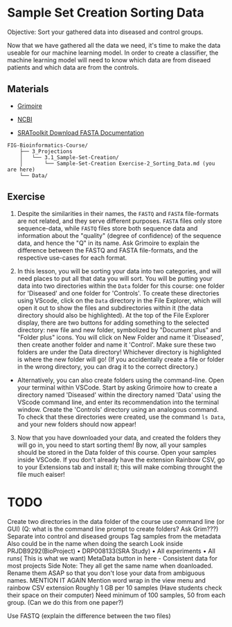 # Sample Set Creation Sorting Data 

Objective: Sort your gathered data into diseased and control groups.

Now that we have gathered all the data we need, it's time to make the data useable for our machine learning model. In order to create a classifier, 
the machine learning model will need to know which data are from diseaed patients
and which data are from the controls.

## Materials

* [Grimoire](https://chat.openai.com/g/g-n7Rs0IK86-grimoire)

* [NCBI](https://www.ncbi.nlm.nih.gov/)

* [SRAToolkit Download FASTA Documentation](https://www.ncbi.nlm.nih.gov/books/NBK242621/)

```
FIG-Bioinformatics-Course/
    ├── 3_Projections
    │   └── 3.1_Sample-Set-Creation/
    │       └── Sample-Set-Creation Exercise-2_Sorting_Data.md (you are here)
    └── Data/
```
    


## Exercise

1. Despite the similarities in their names, the `FASTQ` and `FASTA` file-formats
are not related, and they serve different purposes.
`FASTA` files only store sequence-data, while `FASTQ` files store 
both sequence data and information about the "quality" (degree of confidence)
of the sequence data, and hence the "Q" in its name.
Ask Grimoire to explain the difference between the FASTQ and FASTA file-formats,
and the respective use-cases for each format.

2. In this lesson, you will be sorting your data into two categories, and will need places to put all that data you will sort. You will be putting your data into two directories within the `Data` folder for this course: one folder for 'Diseased' and one folder for 'Controls'. 
To create these directories using VScode, click on the `Data` directory in the File Explorer,
which will open it out to show the files and subdirectories within it (the data directory should also be highlighted). At the top of the File Explorer display, there are two buttons for adding something to the selected directory: new file and new folder, symbolized by "Document plus" and "Folder plus" icons.
You will click on New Folder and name it 'Diseased', then create another folder and name it 'Control'. Make sure these two folders are under the Data directory! Whichever directory is highlighted is where the new folder will go!
(If you accidentally create a file or folder in the wrong directory, you can drag it to the correct directory.)

* Alternatively, you can also create folders using the command-line. Open your terminal within VSCode. Start by asking Grimoire how to create a directory named 'Diseased' within the directory named 'Data' using the VScode command line,
and enter its recommendation into the terminal window.
Create the 'Controls' directory using an analogous command.
To check that these directories were created, use the command `ls Data`, and your new folders should now appear!

3. Now that you have downloaded your data, and created the folders they will go in, you need to start sorting them!
By now, all your samples should be stored in the Data folder of this course. Open your samples inside VSCode. If you don't already have the extension Rainbow CSV, go to your Extensions tab and install it; this will make combing throught the file much eaiser!

# TODO
Create two directories in the data folder of the course
    use command line (or GUI) (Q: what is the command line prompt to create folders? Ask Grim???)
Separate into control and diseased groups
    Tag samples from the metadata
    Also could be in the name when doing the search
    Look inside PRJDB9292(BioProject) • DRP008133(SRA Study) • All experiments • All runs( This is what we want)
        MetaData button in here - Consistent data for most projects
        Side Note: They all get the same name when doanloaded. Rename them ASAP so that you don't lose your data from ambiguous names. MENTION IT AGAIN
        Mention word wrap in the view menu and rainbow CSV extension 
Roughly 1 GB per 10 samples (Have students check their space on their computer)
Need minimum of 100 samples, 50 from each group. (Can we do this from one paper?)

Use FASTQ (explain the difference between the two files)